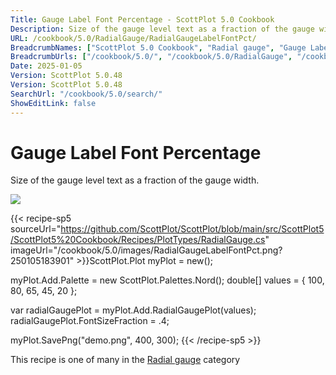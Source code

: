 ```yaml
---
Title: Gauge Label Font Percentage - ScottPlot 5.0 Cookbook
Description: Size of the gauge level text as a fraction of the gauge width.
URL: /cookbook/5.0/RadialGauge/RadialGaugeLabelFontPct/
BreadcrumbNames: ["ScottPlot 5.0 Cookbook", "Radial gauge", "Gauge Label Font Percentage"]
BreadcrumbUrls: ["/cookbook/5.0/", "/cookbook/5.0/RadialGauge", "/cookbook/5.0/RadialGauge/RadialGaugeLabelFontPct"]
Date: 2025-01-05
Version: ScottPlot 5.0.48
Version: ScottPlot 5.0.48
SearchUrl: "/cookbook/5.0/search/"
ShowEditLink: false
---
```



<div class='d-flex align-items-center mt-5'>
<h1 class='me-2 text-dark my-0 border-0'>Gauge Label Font Percentage</h1>
</div>

Size of the gauge level text as a fraction of the gauge width.

[![](/cookbook/5.0/images/RadialGaugeLabelFontPct.png?250105183901)](/cookbook/5.0/images/RadialGaugeLabelFontPct.png?250105183901)

{{< recipe-sp5 sourceUrl="https://github.com/ScottPlot/ScottPlot/blob/main/src/ScottPlot5/ScottPlot5%20Cookbook/Recipes/PlotTypes/RadialGauge.cs" imageUrl="/cookbook/5.0/images/RadialGaugeLabelFontPct.png?250105183901" >}}ScottPlot.Plot myPlot = new();

myPlot.Add.Palette = new ScottPlot.Palettes.Nord();
double[] values = { 100, 80, 65, 45, 20 };

var radialGaugePlot = myPlot.Add.RadialGaugePlot(values);
radialGaugePlot.FontSizeFraction = .4;

myPlot.SavePng("demo.png", 400, 300);
{{< /recipe-sp5 >}}

<div class='my-5 text-center'>This recipe is one of many in the <a href='/cookbook/5.0/RadialGauge'>Radial gauge</a> category</div>


